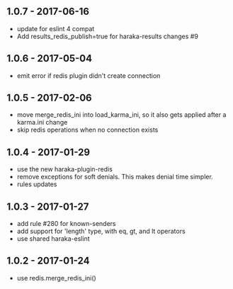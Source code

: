 
## 1.0.7 - 2017-06-16

- update for eslint 4 compat
- Add results_redis_publish=true for haraka-results changes #9

## 1.0.6 - 2017-05-04

- emit error if redis plugin didn't create connection

## 1.0.5 - 2017-02-06

- move merge_redis_ini into load_karma_ini, so it also gets applied
  after a karma.ini change 
- skip redis operations when no connection exists


## 1.0.4 - 2017-01-29

- use the new haraka-plugin-redis
- remove exceptions for soft denials. This makes denial time simpler.
- rules updates


## 1.0.3 - 2017-01-27

- add rule #280 for known-senders
- add support for 'length' type, with eq, gt, and lt operators
- use shared haraka-eslint


## 1.0.2 - 2017-01-24

- use redis.merge_redis_ini()
